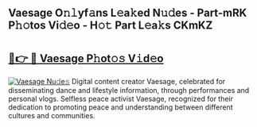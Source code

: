 ## Vaesage O𝚗𝚕yf𝚊ns L𝚎a𝚔ed N𝚞𝚍es - Part-mRK P𝚑𝚘tos Vi𝚍𝚎o - H𝚘𝚝 Part L𝚎a𝚔s CKmKZ

# <h2><a href="http://kfdg7j0.oniu.top/?m=Vaesage">🔗👉 🔴 Vaesage P𝚑ot𝚘𝚜 V𝚒d𝚎o</a></h2>

[![Vaesage Nu𝚍e𝚜](https://i.imgur.com/0qMVB7G.gif)](http://kfdg7j0.oniu.top/?m=Vaesage)
Digital content creator Vaesage, celebrated for disseminating dance and lifestyle information, through performances and personal vlogs. Selfless peace activist Vaesage, recognized for their dedication to promoting peace and understanding between different cultures and communities.  
